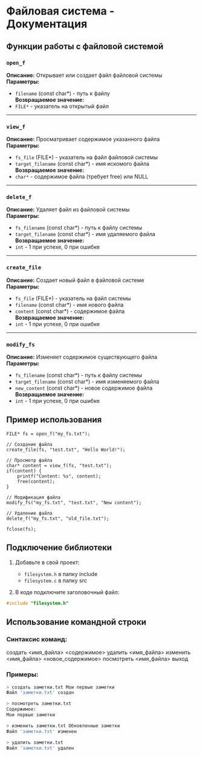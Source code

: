 # Файловая система - Документация

## Функции работы с файловой системой

### `open_f`
**Описание:** Открывает или создает файл файловой системы  
**Параметры:**  
- `filename` (const char*) - путь к файлу  
**Возвращаемое значение:**  
- `FILE*` - указатель на открытый файл  

---

### `view_f`
**Описание:** Просматривает содержимое указанного файла  
**Параметры:**  
- `fs_file` (FILE*) - указатель на файл файловой системы  
- `target_filename` (const char*) - имя искомого файла  
**Возвращаемое значение:**  
- `char*` - содержимое файла (требует free) или NULL  

---

### `delete_f` 
**Описание:** Удаляет файл из файловой системы  
**Параметры:**  
- `fs_filename` (const char*) - путь к файлу системы  
- `target_filename` (const char*) - имя удаляемого файла  
**Возвращаемое значение:**  
- `int` - 1 при успехе, 0 при ошибке  

---

### `create_file`
**Описание:** Создает новый файл в файловой системе  
**Параметры:**  
- `fs_file` (FILE*) - указатель на файл системы  
- `filename` (const char*) - имя нового файла  
- `content` (const char*) - содержимое файла  
**Возвращаемое значение:**  
- `int` - 1 при успехе, 0 при ошибке  

---

### `modify_fs`
**Описание:** Изменяет содержимое существующего файла  
**Параметры:**  
- `fs_filename` (const char*) - путь к файлу системы  
- `target_filename` (const char*) - имя изменяемого файла  
- `new_content` (const char*) - новое содержимое файла  
**Возвращаемое значение:**  
- `int` - 1 при успехе, 0 при ошибке  


## Пример использования
```с
FILE* fs = open_f("my_fs.txt");

// Создание файла
create_file(fs, "test.txt", "Hello World!");

// Просмотр файла
char* content = view_f(fs, "test.txt");
if(content) {
    printf("Content: %s", content);
    free(content);
}

// Модификация файла
modify_fs("my_fs.txt", "test.txt", "New content");

// Удаление файла
delete_f("my_fs.txt", "old_file.txt");

fclose(fs);

```

## Подключение библиотеки

1. Добавьте в свой проект:
   - `filesystem.h` в папку include
   - `filesystem.c` в папку src

2. В коде подключите заголовочный файл:
```c
#include "filesystem.h"

```
## Использование командной строки

### Синтаксис команд:
создать <имя_файла> <содержимое>
удалить <имя_файла>
изменить <имя_файла> <новое_содержимое>
посмотреть <имя_файла>
выход


### Примеры:
```bash
> создать заметки.txt Мои первые заметки
Файл 'заметки.txt' создан

> посмотреть заметки.txt
Содержимое:
Мои первые заметки

> изменить заметки.txt Обновленные заметки
Файл 'заметки.txt' изменен

> удалить заметки.txt
Файл 'заметки.txt' удален
